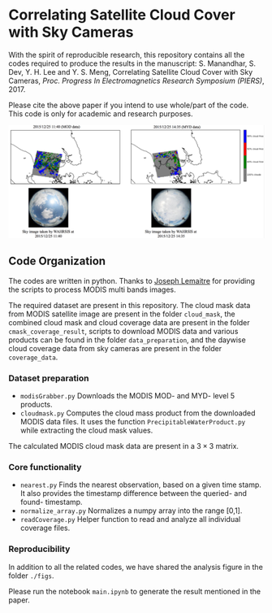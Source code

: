 # Correlating Satellite Cloud Cover with Sky Cameras

With the spirit of reproducible research, this repository contains all the codes required to produce the results in the manuscript: S. Manandhar, S. Dev, Y. H. Lee and Y. S. Meng, Correlating Satellite Cloud Cover with Sky Cameras, *Proc. Progress In Electromagnetics Research Symposium (PIERS)*, 2017. 

Please cite the above paper if you intend to use whole/part of the code. This code is only for academic and research purposes.

![alt text](https://github.com/Soumyabrata/MODIS-cloud-mask/blob/master/figs/compare-figure.jpg "cloud mask analysis")

## Code Organization
The codes are written in python. Thanks to <a href="https://www.linkedin.com/in/joseph-lemaitre-93a74412b/">Joseph Lemaitre</a> for providing the scripts to process MODIS multi bands images. 

The required dataset are present in this repository. The cloud mask data from MODIS satellite image are present in the folder `cloud_mask`, the combined cloud mask and cloud coverage data are present in the folder `cmask_coverage_result`, scripts to download MODIS data and various products can be found in the folder `data_preparation`, and the daywise cloud coverage data from sky cameras are present in the folder `coverage_data`. 


### Dataset preparation
* `modisGrabber.py` Downloads the MODIS MOD- and MYD- level 5 products.
* `cloudmask.py` Computes the cloud mass product from the downloaded MODIS data files. It uses the function `PrecipitableWaterProduct.py` while extracting the cloud mask values.

The calculated MODIS cloud mask data are present in a $3\times3$ matrix.

### Core functionality

* `nearest.py` Finds the nearest observation, based on a given time stamp. It also provides the timestamp difference between the queried- and found- timestamp. 
* `normalize_array.py` Normalizes a numpy array into the range [0,1]. 
* `readCoverage.py` Helper function to read and analyze all individual coverage files. 

### Reproducibility 
In addition to all the related codes, we have shared the analysis figure in the folder `./figs`.

Please run the notebook `main.ipynb` to generate the result mentioned in the paper.

